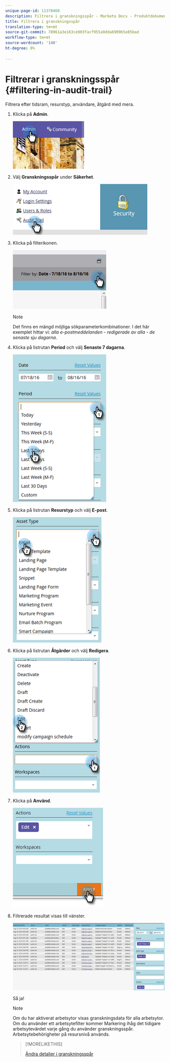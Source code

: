 ```yaml
---
unique-page-id: 11378468
description: Filtrera i granskningsspår - Marketo Docs - Produktdokumentation
title: Filtrera i granskningsspår
translation-type: tm+mt
source-git-commit: 78961a3e163ce903facf955a9dda6909b5e85bad
workflow-type: tm+mt
source-wordcount: '140'
ht-degree: 0%

---
```



# Filtrerar i granskningsspår {#filtering-in-audit-trail}

Filtrera efter tidsram, resurstyp, användare, åtgärd med mera.

1. Klicka på **Admin**.

   ![](assets/one-1.png)

1. Välj **Granskningsspår** under **Säkerhet**.

   ![](assets/two-1.png)

1. Klicka på filterikonen.

   ![](assets/three.png)

   >[!NOTE]
   >
   >Det finns en mängd möjliga sökparameterkombinationer. I det här exemplet hittar vi: _alla e-postmeddelanden - redigerade av alla - de senaste sju dagarna_.

1. Klicka på listrutan **Period** och välj **Senaste 7 dagarna**.

   ![](assets/four.png)

1. Klicka på listrutan **Resurstyp** och välj **E-post**.

   ![](assets/five.png)

1. Klicka på listrutan **Åtgärder** och välj **Redigera**.

   ![](assets/six.png)

1. Klicka på **Använd**.

   ![](assets/seven.png)

1. Filtrerade resultat visas till vänster.

   ![](assets/eight.png)

   Så ja!

   >[!NOTE]
   >
   >Om du har aktiverat arbetsytor visas granskningsdata för alla arbetsytor. Om du använder ett arbetsytefilter kommer Markering ihåg det tidigare arbetsytevärdet varje gång du använder granskningsspår. Arbetsytebehörigheter på resursnivå används.

   >[!MORELIKETHIS]
   >
   >[Ändra detaljer i granskningsspår](/help/marketo/product-docs/administration/audit-trail/change-details-in-audit-trail.md)
